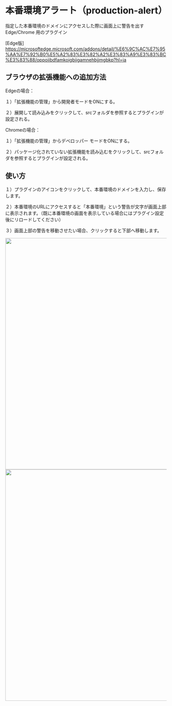 # 本番環境アラート（production-alert）

指定した本番環境のドメインにアクセスした際に画面上に警告を出す Edge/Chrome 用のプラグイン

[Edge版]
https://microsoftedge.microsoft.com/addons/detail/%E6%9C%AC%E7%95%AA%E7%92%B0%E5%A2%83%E3%82%A2%E3%83%A9%E3%83%BC%E3%83%88/oppoiibdfamkoigbiigamnehbjjmgbkp?hl=ja


## ブラウザの拡張機能への追加方法

Edgeの場合：

１）「拡張機能の管理」から開発者モードをONにする。

２）展開して読み込みをクリックして、srcフォルダを参照するとプラグインが設定される。

Chromeの場合：

１）「拡張機能の管理」からデベロッパー モードをONにする。

２）パッケージ化されていない拡張機能を読み込むをクリックして、srcフォルダを参照するとプラグインが設定される。


## 使い方

１）プラグインのアイコンをクリックして、本番環境のドメインを入力し、保存します。

２）本番環境のURLにアクセスすると「本番環境」という警告が文字が画面上部に表示されます。（既に本番環境の画面を表示している場合にはプラグイン設定後にリロードしてください）

３）画面上部の警告を移動させたい場合、クリックすると下部へ移動します。

<img width="720" src="https://github.com/GETYAMAME/production-alert/assets/9640392/927715ac-c30c-42cb-b186-07458cbc3944">

<img width="720" src="https://github.com/GETYAMAME/production-alert/assets/9640392/23ebcce2-ad14-4a39-a807-4badcd505d57">
